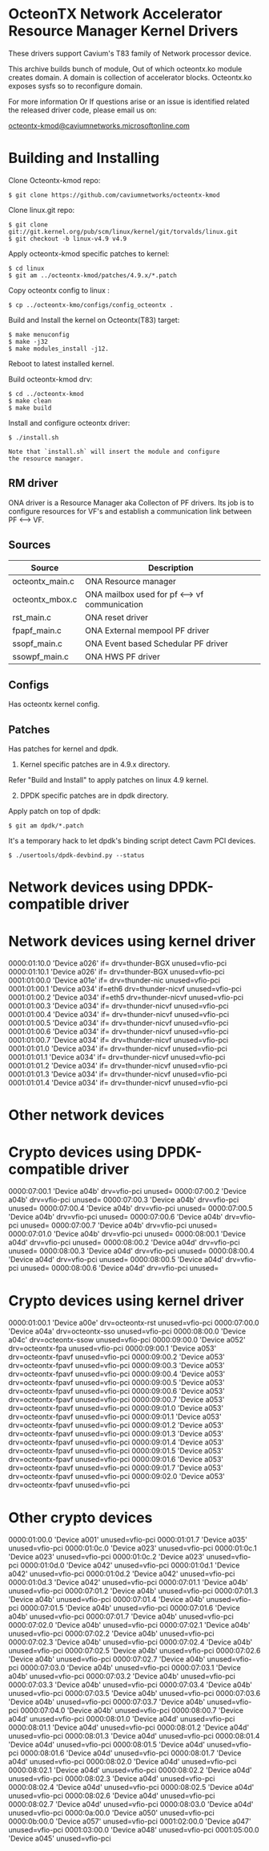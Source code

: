 # OcteonTX Network Accelerator Resource Manager Kernel Drivers

These drivers support Cavium's T83 family of Network processor device.

This archive builds bunch of module, Out of which octeontx.ko module creates
domain. A domain is collection of accelerator blocks. Octeontx.ko exposes
sysfs so to reconfigure domain.

For more information Or If questions arise or an issue is identified related
the released driver code, please email us on:

octeontx-kmod@caviumnetworks.microsoftonline.com

# Building and Installing

Clone Octeontx-kmod repo:

	$ git clone https://github.com/caviumnetworks/octeontx-kmod

Clone linux.git repo:

	$ git clone git://git.kernel.org/pub/scm/linux/kernel/git/torvalds/linux.git
	$ git checkout -b linux-v4.9 v4.9

Apply octeontx-kmod specific patches to kernel:

	$ cd linux
	$ git am ../octeontx-kmod/patches/4.9.x/*.patch

Copy octeontx config to linux :

	$ cp ../octeontx-kmo/configs/config_octeontx .

Build and Install the kernel on Octeontx(T83) target:

	$ make menuconfig
	$ make -j32
	$ make modules_install -j12.

Reboot to latest installed kernel.

Build octeontx-kmod drv:

	$ cd ../octeontx-kmod
	$ make clean
	$ make build

Install and configure octeontx driver:

	$ ./install.sh

	Note that `install.sh` will insert the module and configure
	the resource manager.

## RM driver

ONA driver is a Resource Manager aka Collecton of PF drivers. Its job is to
configure resources for VF's and establish a communication link between
PF <--> VF.

## Sources

| Source              | Description                                           |
| ------------------- | ----------------------------------------------------- |
| octeontx_main.c     | ONA Resource manager				      |
| octeontx_mbox.c     | ONA mailbox used for pf <--> vf communication         |
| rst_main.c	      | ONA reset driver                                      |
| fpapf_main.c        | ONA External mempool PF driver                        |
| ssopf_main.c        | ONA Event based Schedular PF driver                   |
| ssowpf_main.c       | ONA HWS PF driver				      |

## Configs

Has octeontx kernel config.

## Patches

Has patches for kernel and dpdk.

1. Kernel specific patches are in 4.9.x directory.

Refer "Build and Install" to apply patches on linux 4.9 kernel.

2. DPDK specific patches are in dpdk directory.

Apply patch on top of dpdk:

	$ git am dpdk/*.patch

It's a temporary hack to let dpdk's binding script detect Cavm PCI devices.

	$ ./usertools/dpdk-devbind.py --status

Network devices using DPDK-compatible driver
============================================
<none>

Network devices using kernel driver
===================================
0000:01:10.0 'Device a026' if= drv=thunder-BGX unused=vfio-pci 
0000:01:10.1 'Device a026' if= drv=thunder-BGX unused=vfio-pci 
0001:01:00.0 'Device a01e' if= drv=thunder-nic unused=vfio-pci 
0001:01:00.1 'Device a034' if=eth6 drv=thunder-nicvf unused=vfio-pci 
0001:01:00.2 'Device a034' if=eth5 drv=thunder-nicvf unused=vfio-pci 
0001:01:00.3 'Device a034' if= drv=thunder-nicvf unused=vfio-pci 
0001:01:00.4 'Device a034' if= drv=thunder-nicvf unused=vfio-pci 
0001:01:00.5 'Device a034' if= drv=thunder-nicvf unused=vfio-pci 
0001:01:00.6 'Device a034' if= drv=thunder-nicvf unused=vfio-pci 
0001:01:00.7 'Device a034' if= drv=thunder-nicvf unused=vfio-pci 
0001:01:01.0 'Device a034' if= drv=thunder-nicvf unused=vfio-pci 
0001:01:01.1 'Device a034' if= drv=thunder-nicvf unused=vfio-pci 
0001:01:01.2 'Device a034' if= drv=thunder-nicvf unused=vfio-pci 
0001:01:01.3 'Device a034' if= drv=thunder-nicvf unused=vfio-pci 
0001:01:01.4 'Device a034' if= drv=thunder-nicvf unused=vfio-pci 

Other network devices
=====================
<none>

Crypto devices using DPDK-compatible driver
===========================================
0000:07:00.1 'Device a04b' drv=vfio-pci unused=
0000:07:00.2 'Device a04b' drv=vfio-pci unused=
0000:07:00.3 'Device a04b' drv=vfio-pci unused=
0000:07:00.4 'Device a04b' drv=vfio-pci unused=
0000:07:00.5 'Device a04b' drv=vfio-pci unused=
0000:07:00.6 'Device a04b' drv=vfio-pci unused=
0000:07:00.7 'Device a04b' drv=vfio-pci unused=
0000:07:01.0 'Device a04b' drv=vfio-pci unused=
0000:08:00.1 'Device a04d' drv=vfio-pci unused=
0000:08:00.2 'Device a04d' drv=vfio-pci unused=
0000:08:00.3 'Device a04d' drv=vfio-pci unused=
0000:08:00.4 'Device a04d' drv=vfio-pci unused=
0000:08:00.5 'Device a04d' drv=vfio-pci unused=
0000:08:00.6 'Device a04d' drv=vfio-pci unused=

Crypto devices using kernel driver
==================================
0000:01:00.1 'Device a00e' drv=octeontx-rst unused=vfio-pci
0000:07:00.0 'Device a04a' drv=octeontx-sso unused=vfio-pci
0000:08:00.0 'Device a04c' drv=octeontx-ssow unused=vfio-pci
0000:09:00.0 'Device a052' drv=octeontx-fpa unused=vfio-pci
0000:09:00.1 'Device a053' drv=octeontx-fpavf unused=vfio-pci
0000:09:00.2 'Device a053' drv=octeontx-fpavf unused=vfio-pci
0000:09:00.3 'Device a053' drv=octeontx-fpavf unused=vfio-pci
0000:09:00.4 'Device a053' drv=octeontx-fpavf unused=vfio-pci
0000:09:00.5 'Device a053' drv=octeontx-fpavf unused=vfio-pci
0000:09:00.6 'Device a053' drv=octeontx-fpavf unused=vfio-pci
0000:09:00.7 'Device a053' drv=octeontx-fpavf unused=vfio-pci
0000:09:01.0 'Device a053' drv=octeontx-fpavf unused=vfio-pci
0000:09:01.1 'Device a053' drv=octeontx-fpavf unused=vfio-pci
0000:09:01.2 'Device a053' drv=octeontx-fpavf unused=vfio-pci
0000:09:01.3 'Device a053' drv=octeontx-fpavf unused=vfio-pci
0000:09:01.4 'Device a053' drv=octeontx-fpavf unused=vfio-pci
0000:09:01.5 'Device a053' drv=octeontx-fpavf unused=vfio-pci
0000:09:01.6 'Device a053' drv=octeontx-fpavf unused=vfio-pci
0000:09:01.7 'Device a053' drv=octeontx-fpavf unused=vfio-pci
0000:09:02.0 'Device a053' drv=octeontx-fpavf unused=vfio-pci

Other crypto devices
====================
0000:01:00.0 'Device a001' unused=vfio-pci
0000:01:01.7 'Device a035' unused=vfio-pci
0000:01:0c.0 'Device a023' unused=vfio-pci
0000:01:0c.1 'Device a023' unused=vfio-pci
0000:01:0c.2 'Device a023' unused=vfio-pci
0000:01:0d.0 'Device a042' unused=vfio-pci
0000:01:0d.1 'Device a042' unused=vfio-pci
0000:01:0d.2 'Device a042' unused=vfio-pci
0000:01:0d.3 'Device a042' unused=vfio-pci
0000:07:01.1 'Device a04b' unused=vfio-pci
0000:07:01.2 'Device a04b' unused=vfio-pci
0000:07:01.3 'Device a04b' unused=vfio-pci
0000:07:01.4 'Device a04b' unused=vfio-pci
0000:07:01.5 'Device a04b' unused=vfio-pci
0000:07:01.6 'Device a04b' unused=vfio-pci
0000:07:01.7 'Device a04b' unused=vfio-pci
0000:07:02.0 'Device a04b' unused=vfio-pci
0000:07:02.1 'Device a04b' unused=vfio-pci
0000:07:02.2 'Device a04b' unused=vfio-pci
0000:07:02.3 'Device a04b' unused=vfio-pci
0000:07:02.4 'Device a04b' unused=vfio-pci
0000:07:02.5 'Device a04b' unused=vfio-pci
0000:07:02.6 'Device a04b' unused=vfio-pci
0000:07:02.7 'Device a04b' unused=vfio-pci
0000:07:03.0 'Device a04b' unused=vfio-pci
0000:07:03.1 'Device a04b' unused=vfio-pci
0000:07:03.2 'Device a04b' unused=vfio-pci
0000:07:03.3 'Device a04b' unused=vfio-pci
0000:07:03.4 'Device a04b' unused=vfio-pci
0000:07:03.5 'Device a04b' unused=vfio-pci
0000:07:03.6 'Device a04b' unused=vfio-pci
0000:07:03.7 'Device a04b' unused=vfio-pci
0000:07:04.0 'Device a04b' unused=vfio-pci
0000:08:00.7 'Device a04d' unused=vfio-pci
0000:08:01.0 'Device a04d' unused=vfio-pci
0000:08:01.1 'Device a04d' unused=vfio-pci
0000:08:01.2 'Device a04d' unused=vfio-pci
0000:08:01.3 'Device a04d' unused=vfio-pci
0000:08:01.4 'Device a04d' unused=vfio-pci
0000:08:01.5 'Device a04d' unused=vfio-pci
0000:08:01.6 'Device a04d' unused=vfio-pci
0000:08:01.7 'Device a04d' unused=vfio-pci
0000:08:02.0 'Device a04d' unused=vfio-pci
0000:08:02.1 'Device a04d' unused=vfio-pci
0000:08:02.2 'Device a04d' unused=vfio-pci
0000:08:02.3 'Device a04d' unused=vfio-pci
0000:08:02.4 'Device a04d' unused=vfio-pci
0000:08:02.5 'Device a04d' unused=vfio-pci
0000:08:02.6 'Device a04d' unused=vfio-pci
0000:08:02.7 'Device a04d' unused=vfio-pci
0000:08:03.0 'Device a04d' unused=vfio-pci
0000:0a:00.0 'Device a050' unused=vfio-pci
0000:0b:00.0 'Device a057' unused=vfio-pci
0001:02:00.0 'Device a047' unused=vfio-pci
0001:03:00.0 'Device a048' unused=vfio-pci
0001:05:00.0 'Device a045' unused=vfio-pci

